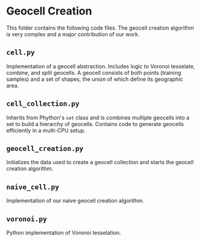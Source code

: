 # Geocell Creation

This folder contains the following code files. The geocell creation algorithm is very complex and a major contribution of our work.

## ```cell.py```

Implementation of a geocell abstraction. Includes logic to Voronoi tesselate, combine, and split geocells. A geocell consists of both points (training samples) and a set of shapes, the union of which define its geographic area.

## ```cell_collection.py```

Inherits from Phython's ```set``` class and is combines multiple geocells into a set to build a hierarchy of geocells. Contains code to generate geocells efficiently in a multi-CPU setup.

## ```geocell_creation.py```

Initializes the data used to create a geocell collection and starts the geocell creation algorithm.

## ```naive_cell.py```

Implementation of our naive geocell creation algorithm.

## ```voronoi.py```

Python implementation of Voronoi tesselation.
